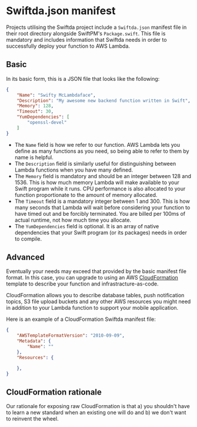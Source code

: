 # Swiftda.json manifest

Projects utilising the Swiftda project include a `Swiftda.json` manifest file
in their root directory alongside SwiftPM's `Package.swift`. This file is
mandatory and includes information that Swiftda needs in order to successfully
deploy your function to AWS Lambda.

## Basic

In its basic form, this is a JSON file that looks like the following:

```json
{
    "Name": "Swifty McLambdaface",
    "Description": "My awesome new backend function written in Swift",
    "Memory": 128,
    "Timeout": 30,
    "YumDependencies": [
        "openssl-devel"
    ]
}
```

* The `Name` field is how we refer to our function. AWS Lambda lets you define
  as many functions as you need, so being able to refer to them by name is 
  helpful.
* The `Description` field is similarly useful for distinguishing between 
  Lambda functions when you have many defined.
* The `Memory` field is mandatory and should be an integer between 128 and 1536.
  This is how much memory Lambda will make available to your Swift program
  while it runs. CPU performance is also allocated to your function proportionate
  to the amount of memory allocated.
* The `Timeout` field is a mandatory integer between 1 and 300. This is how many
  seconds that Lambda will wait before considering your function to have timed
  out and be forcibly terminated. You are billed per 100ms of actual runtime,
  not how much time you allocate.
* The `YumDependencies` field is optional. It is an array of native dependencies
  that your Swift program (or its packages) needs in order to compile.

## Advanced

Eventually your needs may exceed that provided by the basic manifest file
format. In this case, you can upgrade to using an AWS [CloudFormation][cfn]
template to describe your function and infrastracture-as-code.

CloudFormation allows you to describe database tables, push notification topics,
S3 file upload buckets and any other AWS resources you might need in addition
to your Lambda function to support your mobile application.

Here is an example of a CloudFormation Swiftda manifest file:

```json
{
    "AWSTemplateFormatVersion": "2010-09-09",
    "Metadata": {
        "Name": ""
    },
    "Resources": {

    },
}
```

## CloudFormation rationale

Our rationale for exposing raw CloudFormation is that a) you shouldn't have
to learn a new standard when an existing one will do and b) we don't want to
reinvent the wheel.

[cfn]: https://aws.amazon.com/cloudformation/
